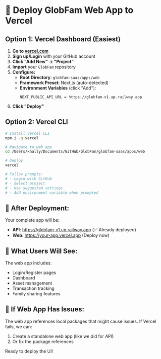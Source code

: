 # 🚀 Deploy GlobFam Web App to Vercel

## Option 1: Vercel Dashboard (Easiest)

1. **Go to [vercel.com](https://vercel.com)**
2. **Sign up/Login** with your GitHub account
3. **Click "Add New" → "Project"**
4. **Import** your `GlobFam` repository
5. **Configure:**
   - **Root Directory**: `globfam-saas/apps/web`
   - **Framework Preset**: Next.js (auto-detected)
   - **Environment Variables** (click "Add"):
     ```
     NEXT_PUBLIC_API_URL = https://globfam-v1.up.railway.app
     ```
6. **Click "Deploy"**

## Option 2: Vercel CLI

```bash
# Install Vercel CLI
npm i -g vercel

# Navigate to web app
cd /Users/khally/Documents/GitHub/GlobFam/globfam-saas/apps/web

# Deploy
vercel

# Follow prompts:
# - Login with GitHub
# - Select project
# - Use suggested settings
# - Add environment variable when prompted
```

## 🎯 After Deployment:

Your complete app will be:
- **API**: https://globfam-v1.up.railway.app (✅ Already deployed)
- **Web**: https://your-app.vercel.app (Deploy now)

## 📱 What Users Will See:

The web app includes:
- Login/Register pages
- Dashboard
- Asset management
- Transaction tracking
- Family sharing features

## 🔧 If Web App Has Issues:

The web app references local packages that might cause issues. If Vercel fails, we can:
1. Create a standalone web app (like we did for API)
2. Or fix the package references

Ready to deploy the UI!
